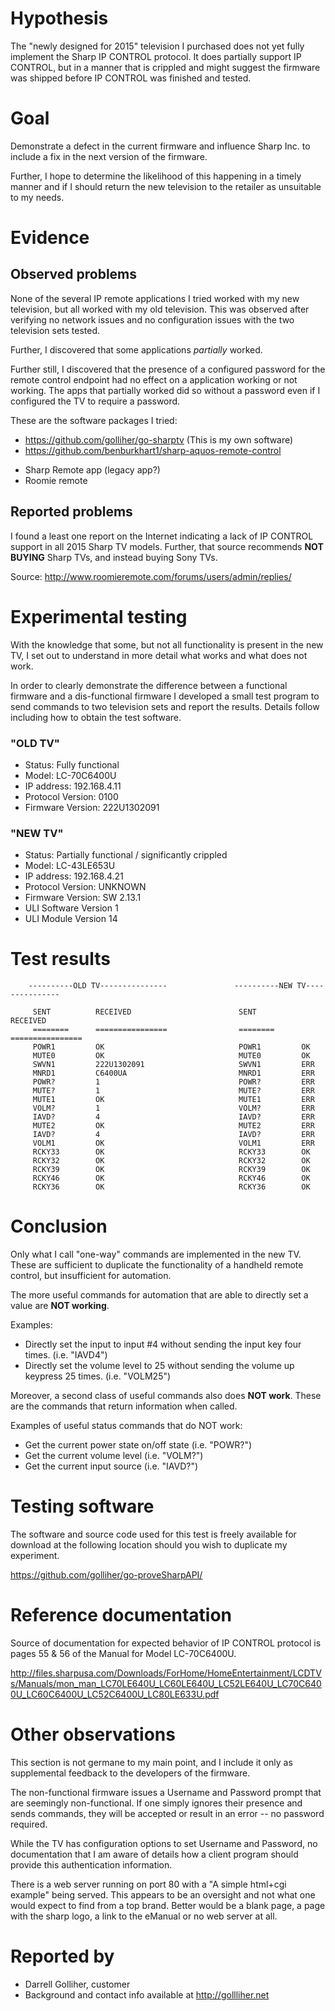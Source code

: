 # Hypothesis

The "newly designed for 2015" television I purchased does not yet fully implement the Sharp IP CONTROL protocol.  It does partially support IP CONTROL, but in a manner that is crippled and might suggest the firmware
was shipped before IP CONTROL was finished and tested.

# Goal

Demonstrate a defect in the current firmware and influence Sharp Inc. to include a fix in the next version of the firmware.  

Further, I hope to determine the likelihood of this happening in a timely manner and if I should return the new television to the retailer as unsuitable to my needs.

# Evidence

## Observed problems
None of the several IP remote applications I tried worked with my new television, but all worked with my old television.   This was observed after verifying no network issues and no configuration issues with the two television sets tested.

Further, I discovered that some applications *partially* worked.

Further still, I discovered that the presence of a configured password for the remote control endpoint had no effect on a application working or not working.   The apps that partially worked did so without a password even if I configured the TV to require a password.

These are the software packages I tried:
- https://github.com/golliher/go-sharptv   (This is my own software)
- https://github.com/benburkhart1/sharp-aquos-remote-control
* Sharp Remote app (legacy app?)
* Roomie remote


## Reported problems
I found a least one report on the Internet indicating a lack of IP CONTROL support in all 2015 Sharp TV models.  Further, that source recommends **NOT BUYING** Sharp TVs, and instead buying Sony TVs.

Source: http://www.roomieremote.com/forums/users/admin/replies/


# Experimental testing

With the knowledge that some, but not all functionality is present in the new TV, I set out
to understand in more detail what works and what does not work.

In order to clearly demonstrate the difference between a functional firmware and a dis-functional firmware
I developed a small test program to send commands to two television sets and report the results.  Details follow
including how to obtain the test software.

### "OLD TV"

- Status:  Fully functional
- Model: LC-70C6400U
- IP address: 192.168.4.11
- Protocol Version: 0100
- Firmware Version: 222U1302091

### "NEW TV"

- Status:  Partially functional / significantly crippled
- Model: LC-43LE653U
- IP address: 192.168.4.21
- Protocol Version:    UNKNOWN
- Firmware Version:   SW 2.13.1
- ULI Software Version 1
- ULI Module Version 14



# Test results

        ----------OLD TV---------------               ----------NEW TV---------------

         SENT          RECEIVED                        SENT          RECEIVED
         ========      ================                ========      ================
         POWR1         OK                              POWR1         OK
         MUTE0         OK                              MUTE0         OK
         SWVN1         222U1302091                     SWVN1         ERR
         MNRD1         C6400UA                         MNRD1         ERR
         POWR?         1                               POWR?         ERR
         MUTE?         1                               MUTE?         ERR
         MUTE1         OK                              MUTE1         ERR
         VOLM?         1                               VOLM?         ERR
         IAVD?         4                               IAVD?         ERR
         MUTE2         OK                              MUTE2         ERR
         IAVD?         4                               IAVD?         ERR
         VOLM1         OK                              VOLM1         ERR
         RCKY33        OK                              RCKY33        OK
         RCKY32        OK                              RCKY32        OK
         RCKY39        OK                              RCKY39        OK
         RCKY46        OK                              RCKY46        OK
         RCKY36        OK                              RCKY36        OK

# Conclusion

Only what I call "one-way" commands are implemented in the new TV.  These are sufficient to duplicate the functionality of a handheld remote control, but insufficient for automation.

The more useful commands for automation that are able to directly set a value are **NOT working**.

Examples:

- Directly set the input to input #4 without sending the input key four times.    (i.e.   "IAVD4")
- Directly set the volume level to 25 without sending the volume up keypress 25 times. (i.e. "VOLM25")

Moreover, a second class of useful commands also does **NOT work**.  These are the commands that return information when called.

Examples of useful status commands that do NOT work:

- Get the current power state on/off state (i.e. "POWR?")
- Get the current volume level (i.e. "VOLM?")
- Get the current input source (i.e. "IAVD?")



# Testing software

The software and source code used for this test is freely available for download at the following location should you wish to duplicate my experiment.

https://github.com/golliher/go-proveSharpAPI/


# Reference documentation

Source of documentation for expected behavior of IP CONTROL protocol is pages 55 & 56 of the Manual for Model LC-70C6400U.

http://files.sharpusa.com/Downloads/ForHome/HomeEntertainment/LCDTVs/Manuals/mon_man_LC70LE640U_LC60LE640U_LC52LE640U_LC70C6400U_LC60C6400U_LC52C6400U_LC80LE633U.pdf

# Other observations

This section is not germane to my main point, and I include it only as supplemental feedback to the developers of the firmware.

The non-functional firmware issues a Username and Password prompt that are seemingly non-functional.  If one simply ignores their presence and sends commands, they will be accepted or result in an error -- no password required.

While the TV has configuration options to set Username and Password, no documentation that I am aware of details how a client program should provide this authentication information.

There is a web server running on port 80 with a "A simple html+cgi example" being served.  This appears to be an oversight and not what one would expect to find from a top brand.   Better would be a blank page, a page with the sharp logo, a link to the eManual or no web server at all.

# Reported by

- Darrell Golliher, customer
- Background and contact info available at http://gollliher.net
